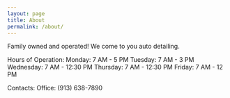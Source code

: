 ```yaml
---
layout: page
title: About
permalink: /about/
---
```


Family owned and operated!  We come to you auto detailing.

Hours of Operation:
Monday: 7 AM - 5 PM
Tuesday: 7 AM - 3 PM
Wednesday: 7 AM - 12:30 PM
Thursday: 7 AM - 12:30 PM
Friday: 7 AM - 12 PM

Contacts:
Office: (913) 638-7890
